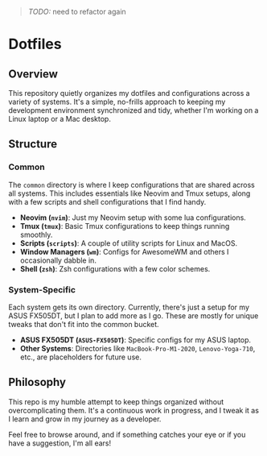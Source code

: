 > *TODO:* need to refactor again 
# Dotfiles

## Overview

This repository quietly organizes my dotfiles and configurations across a variety of systems. It's a simple, no-frills approach to keeping my development environment synchronized and tidy, whether I'm working on a Linux laptop or a Mac desktop.

## Structure

### Common

The `common` directory is where I keep configurations that are shared across all systems. This includes essentials like Neovim and Tmux setups, along with a few scripts and shell configurations that I find handy.

- **Neovim (`nvim`)**: Just my Neovim setup with some lua configurations.
- **Tmux (`tmux`)**: Basic Tmux configurations to keep things running smoothly.
- **Scripts (`scripts`)**: A couple of utility scripts for Linux and MacOS.
- **Window Managers (`wm`)**: Configs for AwesomeWM and others I occasionally dabble in.
- **Shell (`zsh`)**: Zsh configurations with a few color schemes.

### System-Specific

Each system gets its own directory. Currently, there's just a setup for my ASUS FX505DT, but I plan to add more as I go. These are mostly for unique tweaks that don't fit into the common bucket.

- **ASUS FX505DT (`ASUS-FX505DT`)**: Specific configs for my ASUS laptop.
- **Other Systems**: Directories like `MacBook-Pro-M1-2020`, `Lenovo-Yoga-710`, etc., are placeholders for future use.

## Philosophy

This repo is my humble attempt to keep things organized without overcomplicating them. It's a continuous work in progress, and I tweak it as I learn and grow in my journey as a developer.

Feel free to browse around, and if something catches your eye or if you have a suggestion, I'm all ears!
